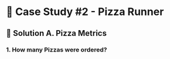 # :pizza: Case Study #2 - Pizza Runner

## :memo: Solution A. Pizza Metrics

### 1. How many Pizzas were ordered?
